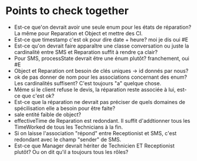 # Points to check together

- Est-ce que'on devrait avoir une seule enum pour les états de réparation? La même pour Reparation et Object et mettre des CI.
- Est-ce que timestamp c'est ok pour dire date + heure? moi je dis oui #E
- Est-ce qu'on devrait faire apparaître une classe conversation ou juste la cardinalité entre SMS et Reparation suffit à rendre ça clair?
- Pour SMS, processState devrait être une énum plutôt? franchement, oui #E
- Object et Reparation ont besoin de clés uniques -> id donnés par nous? 
- ok de pas donner de nom pour les associations concernant des enum? Les cardinalités suffisent? C'est toujours "a" quelque chose.
- Même si le client refuse le devis, la réparation reste associée à lui, est-ce que c'est ok?
- Est-ce que la réparation ne devrait pas préciser de quels domaines de spécilisation elle a besoin pour être faite?
- sale entité faible de object?
- effectiveTime de Reparation est redondant. Il suffit d'addtionner tous les TimeWorked de tous les Technicians à la fin.
- Si on laisse l'association "répond" entre Receptionist et SMS, c'est redondant avec le champ "sender" de SMS.
- Est-ce que Manager devrait hériter de Technicien ET Receptionist plutôt? Ou on dit qu'il a toujours tous les rôles?